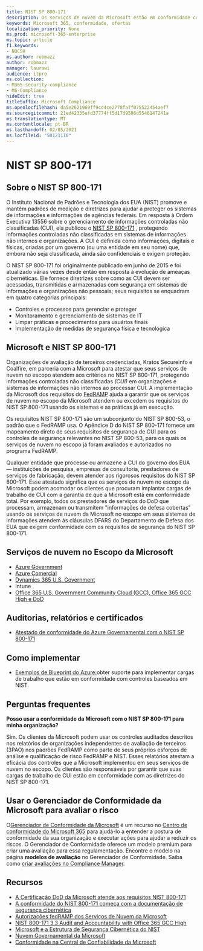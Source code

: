 ```yaml
---
title: NIST SP 800-171
description: Os serviços de nuvem da Microsoft estão em conformidade com as diretrizes NIST SP 800-171 para proteger informações controladas não classificadas (CUI) em sistemas de informações não essenciais.
keywords: Microsoft 365, conformidade, ofertas
localization_priority: None
ms.prod: microsoft-365-enterprise
ms.topic: article
f1.keywords:
- NOCSH
ms.author: robmazz
author: robmazz
manager: laurawi
audience: itpro
ms.collection:
- M365-security-compliance
- MS-Compliance
hideEdit: true
titleSuffix: Microsoft Compliance
ms.openlocfilehash: da5e2621969ff9cd4ce2778fa7f075522454aef7
ms.sourcegitcommit: 21ed42335efd37774ff5d17d9586d5546147241a
ms.translationtype: MT
ms.contentlocale: pt-BR
ms.lasthandoff: 02/05/2021
ms.locfileid: "50121110"
---
```

# <a name="nist-sp-800-171"></a>NIST SP 800-171

## <a name="about-nist-sp-800-171"></a>Sobre o NIST SP 800-171

O Instituto Nacional de Padrões e Tecnologia dos EUA (NIST) promove e mantém padrões de medição e diretrizes para ajudar a proteger os sistemas de informações e informações de agências federais. Em resposta à Ordem Executiva 13556 sobre o gerenciamento de informações controladas não classificadas (CUI), ela publicou o [NIST SP 800-171](https://csrc.nist.gov/publications/detail/sp/800-171/rev-1/final) *,* protegendo informações controladas não classificadas em sistemas de informações não internos e organizações. A CUI é definida como informações, digitais e físicas, criadas por um governo (ou uma entidade em seu nome) que, embora não seja classificada, ainda são confidenciais e exigem proteção.

O NIST SP 800-171 foi originalmente publicado em junho de 2015 e foi atualizado várias vezes desde então em resposta à evolução de ameaças cibernéticas. Ele fornece diretrizes sobre como as CUI devem ser acessadas, transmitidas e armazenadas com segurança em sistemas de informações e organizações não pessoais; seus requisitos se enquadram em quatro categorias principais:

- Controles e processos para gerenciar e proteger
- Monitoramento e gerenciamento de sistemas de IT
- Limpar práticas e procedimentos para usuários finais
- Implementação de medidas de segurança física e tecnológica

## <a name="microsoft-and-nist-sp-800-171"></a>Microsoft e NIST SP 800-171

Organizações de avaliação de terceiros credenciadas, Kratos Secureinfo e Coalfire, em parceria com a Microsoft para atestar que seus serviços de nuvem no escopo atendem aos critérios no NIST SP 800-171, protegendo informações controladas não classificadas *(CUI)* em organizações e sistemas de informações não internos ao processar CUI. A implementação da Microsoft dos requisitos do [FedRAMP](offering-fedramp.md) ajuda a garantir que os serviços de nuvem no escopo da Microsoft atendem ou excedem os requisitos do NIST SP 800-171 usando os sistemas e as práticas já em execução.

Os requisitos NIST SP 800-171 são um subconjunto do NIST SP 800-53, o padrão que o FedRAMP usa. O Apêndice D do NIST SP 800-171 fornece um mapeamento direto de seus requisitos de segurança de CUI para os controles de segurança relevantes no NIST SP 800-53, para os quais os serviços de nuvem no escopo já foram avaliados e autorizados no programa FedRAMP.

Qualquer entidade que processe ou armazene a CUI do governo dos EUA — instituições de pesquisa, empresas de consultoria, prestadores de serviços de fabricação, devem atender aos rigorosos requisitos do NIST SP 800-171. Esse atestado significa que os serviços de nuvem no escopo da Microsoft podem acomodar os clientes que procuram implantar cargas de trabalho de CUI com a garantia de que a Microsoft está em conformidade total. Por exemplo, todos os prestadores de serviços do DoD que processam, armazenam ou transmitem "informações de defesa cobertas" usando os serviços de nuvem da Microsoft no escopo em seus sistemas de informações atendem às cláusulas DFARS do Departamento de Defesa dos EUA que exigem conformidade com os requisitos de segurança do NIST SP 800-171.

## <a name="microsoft-in-scope-cloud-services"></a>Serviços de nuvem no Escopo da Microsoft 

- [Azure Government](https://aka.ms/AzureCompliance)
- [Azure Comercial](https://azure.microsoft.com/resources/microsoft-azure-compliance-offerings/)
- [Dynamics 365 U.S. Government](https://aka.ms/d365-compliance-list)
- Intune
- [Office 365 U.S. Government Community Cloud (GCC), Office 365 GCC High e DoD](https://aka.ms/o365-compliance-framework)

## <a name="audits-reports-and-certificates"></a>Auditorias, relatórios e certificados

- [Atestado de conformidade do Azure Governamental com o NIST SP 800-171](https://aka.ms/Azure-NIST-800-171)

## <a name="how-to-implement"></a>Como implementar

- [Exemplos de Blueprint do Azure:](/azure/governance/blueprints/samples/)obter suporte para implementar cargas de trabalho que estão em conformidade com controles baseados em NIST.

## <a name="frequently-asked-questions"></a>Perguntas frequentes

**Posso usar a conformidade da Microsoft com o NIST SP 800-171 para minha organização?**

Sim. Os clientes da Microsoft podem usar os controles auditados descritos nos relatórios de organizações independentes de avaliação de terceiros (3PAO) nos padrões FedRAMP como parte de seus próprios esforços de análise e qualificação de risco FedRAMP e NIST. Esses relatórios atestam a eficácia dos controles que a Microsoft implementou em seus serviços de nuvem no escopo. Os clientes são responsáveis por garantir que suas cargas de trabalho de CUI estão em conformidade com as diretrizes do NIST SP 800-171.

## <a name="use-microsoft-compliance-manager-to-assess-your-risk"></a>Usar o Gerenciador de Conformidade da Microsoft para avaliar o risco

O[Gerenciador de Conformidade da Microsoft](/microsoft-365/compliance/compliance-manager) é um recurso no [Centro de conformidade do Microsoft 365](/microsoft-365/compliance/microsoft-365-compliance-center) para ajudá-lo a entender a postura de conformidade da sua organização e executar ações para ajudar a reduzir os riscos. O Gerenciador de Conformidade oferece um modelo premium para criar uma avaliação para essa regulamentação. Encontre o modelo na página **modelos de avaliação** no Gerenciador de Conformidade. Saiba como [criar avaliações no Compliance Manager](/microsoft-365/compliance/compliance-manager-assessments).

## <a name="resources"></a>Recursos

- [A Certificação DoD da Microsoft atende aos requisitos NIST 800-171](offering-DoD-DISA-L2-L4-L5.md)
- [A conformidade do NIST 800-171 começa com a documentação de segurança cibernética](https://www.nist800171.com/)
- [Autorizações fedRAMP dos Serviços de Nuvem da Microsoft](https://marketplace.fedramp.gov/index.html?status=Compliant&sort=productName#/products)
- [NIST 800-171 3.3 Audit and Accountability with Office 365 GCC High](https://info.summit7systems.com/blog/nist-3.3-audit-and-accountability-with-office-365)
- [Microsoft e a Estrutura de Segurança Cibernética do NIST](offering-nist-csf.md)
- [Nuvem Governamental da Microsoft](https://www.microsoft.com/enterprise/government)
- [Conformidade na Central de Confiabilidade da Microsoft](https://www.microsoft.com/trust-center/compliance/compliance-overview)

